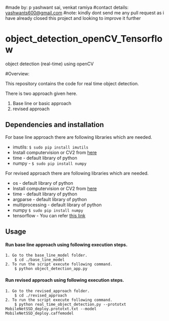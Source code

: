 
#made by: p yashwant sai, venkat ramiya
#contact details: yashwants600@gmail.com
#note: kindly dont send me any pull request as i have already closed this project and looking to improve it further

# object_detection_openCV_Tensorflow
object detection (real-time) using openCV


#Overview:

This repository contains the code for real time object detection.

There is two approach given here. 
1. Base line or basic approach
2. revised approach

## Dependencies and installation
For base line approach there are following libraries which are needed.

* imutils: `$ sudo pip install imutils`
* Install computervision or CV2 from [here](https://www.pyimagesearch.com/2015/06/22/install-opencv-3-0-and-python-2-7-on-ubuntu/)
* time - default library of python
* numpy - `$ sudo pip install numpy`

For revised approach there are following libraries which are needed.

* os - default library of python
* Install computervision or CV2 from [here](https://www.pyimagesearch.com/2015/06/22/install-opencv-3-0-and-python-2-7-on-ubuntu/) 
* time - default library of python
* argparse - default library of python
* multiprocessing - default library of python
* numpy `$ sudo pip install numpy`
* tensorflow - You can refer [this link](https://www.tensorflow.org/install/install_linux)


## Usage

#### Run base line approach using following execution steps.
```
1. Go to the base_line_model folder.
    $ cd ./base_line_model
2. To run the script execute following command.
    $ python object_detection_app.py

```

#### Run revised approach using following execution steps.

```
1. Go to the revised_approach folder.
    $ cd ./revised_approach
2. To run the script execute following command.
    $ python real_time_object_detection.py --prototxt MobileNetSSD_deploy.prototxt.txt --model MobileNetSSD_deploy.caffemodel 

```


